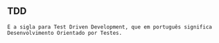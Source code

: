 
## TDD 
````
É a sigla para Test Driven Development, que em português significa Desenvolvimento Orientado por Testes.
````
